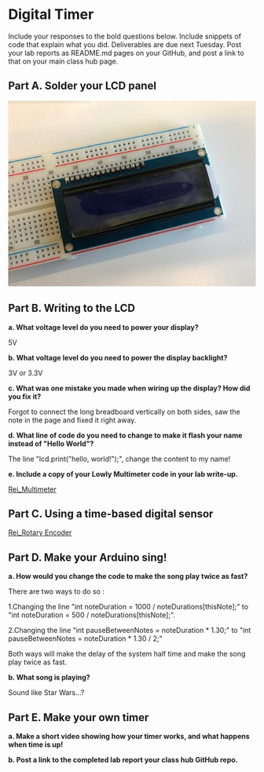 # Digital Timer
 
Include your responses to the bold questions below. Include snippets of code that explain what you did. Deliverables are due next Tuesday. Post your lab reports as README.md pages on your GitHub, and post a link to that on your main class hub page.

## Part A. Solder your LCD panel

<img src="/Soldered LCD.jpeg">

## Part B. Writing to the LCD
 
**a. What voltage level do you need to power your display?**

5V

**b. What voltage level do you need to power the display backlight?**

3V or 3.3V 
  
**c. What was one mistake you made when wiring up the display? How did you fix it?**

Forgot to connect the long breadboard vertically on both sides, saw the note in the page and fixed it right away.

**d. What line of code do you need to change to make it flash your name instead of "Hello World"?**

The line "lcd.print("hello, world!");", change the content to my name!


**e. Include a copy of your Lowly Multimeter code in your lab write-up.**

[Rei_Multimeter](//github.com/wendy039474/IDD-Fa19-Lab2/blob/master/Rei_s_Multimeter.ino)

## Part C. Using a time-based digital sensor

[Rei_Rotary Encoder](//youtu.be/vLo9KCTesTw)


## Part D. Make your Arduino sing!

**a. How would you change the code to make the song play twice as fast?**

There are two ways to do so :

1.Changing the line "int noteDuration = 1000 / noteDurations[thisNote];" to "int noteDuration = 500 / noteDurations[thisNote];".
 
2.Changing the line "int pauseBetweenNotes = noteDuration * 1.30;" to "int pauseBetweenNotes = noteDuration * 1.30 / 2;"

Both ways will make the delay of the system half time and make the song play twice as fast.

**b. What song is playing?**

Sound like Star Wars...?

## Part E. Make your own timer

**a. Make a short video showing how your timer works, and what happens when time is up!**

**b. Post a link to the completed lab report your class hub GitHub repo.**
